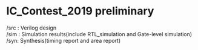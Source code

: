 # IC_Contest_2019 preliminary 
/src : Verilog design  
/sim : Simulation results(include RTL_simulation and Gate-level simulation)  
/syn: Synthesis(timing report and area report)  
